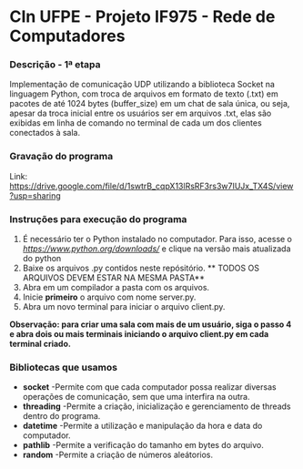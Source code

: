 # CIn UFPE - Projeto IF975 - Rede de Computadores 

### Descrição - 1ª etapa
Implementação de comunicação UDP utilizando a biblioteca Socket na linguagem Python, com troca de arquivos em formato de texto (.txt) em pacotes de até
1024 bytes (buffer_size) em um chat de sala única, ou seja, apesar da troca inicial entre os usuários ser em arquivos .txt, elas são exibidas em
linha de comando no terminal de cada um dos clientes conectados à sala.
### Gravação do programa 
Link: https://drive.google.com/file/d/1swtrB_cqpX13lRsRF3rs3w7IUJx_TX4S/view?usp=sharing

### Instruções para execução do programa
1. É necessário ter o Python instalado no computador. Para isso, acesse o _https://www.python.org/downloads/_ e clique na versão mais atualizada do python
2. Baixe os arquivos .py contidos neste repósitório. ** TODOS OS ARQUIVOS DEVEM ESTAR NA MESMA PASTA**
3. Abra em um compilador a pasta com os arquivos.
4. Inicie **primeiro** o arquivo com nome server.py.
5. Abra um novo terminal para iniciar o arquivo client.py.

  
**Observação: para criar uma sala com mais de um usuário, siga o passo 4 e abra dois ou mais terminais iniciando o arquivo client.py em cada terminal criado.**
### Bibliotecas que usamos
- **socket**
-Permite com que cada computador possa realizar diversas operações de comunicação, sem que uma interfira na outra.
- **threading**
-Permite a criação, inicialização e gerenciamento de threads dentro do programa.
- **datetime**
-Permite a utilização e manipulação da hora e data do computador.
- **pathlib**
-Permite a verificação do tamanho em bytes do arquivo.
- **random**
-Permite a criação de números aleátorios.
